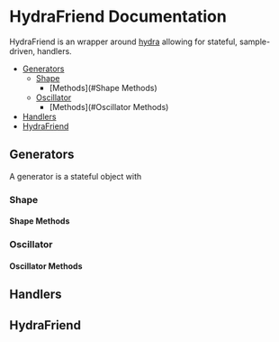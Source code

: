 # HydraFriend Documentation

HydraFriend is an wrapper around [hydra](https://github.com/ojack/hydra) allowing for stateful, sample-driven, handlers.

- [Generators](#Generators)
  * [Shape](#Shape)
    + [Methods](#Shape Methods)
  * [Oscillator](#Oscillator)
    + [Methods](#Oscillator Methods)
- [Handlers](#Handlers)
- [HydraFriend](#HydraFriend)


<!-- toc -->

## Generators

A generator is a stateful object with

### Shape

#### Shape Methods

### Oscillator

#### Oscillator Methods

## Handlers

## HydraFriend
